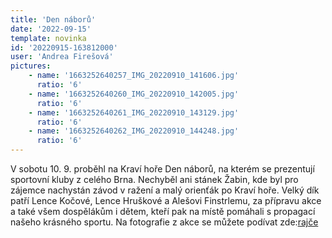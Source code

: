```yaml
---
title: 'Den náborů'
date: '2022-09-15'
template: novinka
id: '20220915-163812000'
user: 'Andrea Firešová'
pictures:
    - name: '1663252640257_IMG_20220910_141606.jpg'
      ratio: '6'
    - name: '1663252640260_IMG_20220910_142005.jpg'
      ratio: '6'
    - name: '1663252640261_IMG_20220910_143129.jpg'
      ratio: '6'
    - name: '1663252640262_IMG_20220910_144248.jpg'
      ratio: '6'
---
```

V sobotu 10. 9. proběhl na Kraví hoře Den náborů, na kterém se prezentují sportovní kluby z celého Brna. Nechyběl ani stánek Žabin, kde byl pro zájemce nachystán závod v ražení a malý orienťák po Kraví hoře. Velký dík patří Lence Kočové, Lence Hruškové a Alešovi Finstrlemu, za přípravu akce a také všem dospělákům i dětem, kteří pak na místě pomáhali s propagací našeho krásného sportu. Na fotografie z akce se můžete podívat zde:[rajče](https://skzabovresky.rajce.idnes.cz/Den_naboru_Kravi_Hora_2022/1558975510)
